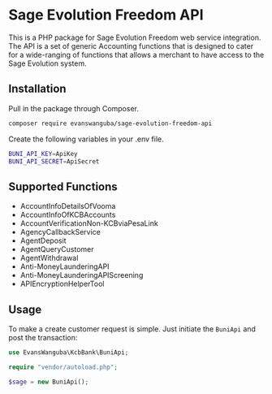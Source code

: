 # Sage Evolution Freedom API

This is a PHP package for Sage Evolution Freedom web service integration. The API is a set of generic Accounting functions that 
is designed to cater for a wide-ranging of functions that allows a merchant to have access to the Sage Evolution system.

## Installation

Pull in the package through Composer.
```bash
composer require evanswanguba/sage-evolution-freedom-api
```

Create the following variables in your .env file.
```bash
BUNI_API_KEY=ApiKey
BUNI_API_SECRET=ApiSecret
```

## Supported Functions
- AccountInfoDetailsOfVooma
- AccountInfoOfKCBAccounts
- AccountVerificationNon-KCBviaPesaLink
- AgencyCallbackService
- AgentDeposit
- AgentQueryCustomer
- AgentWithdrawal
- Anti-MoneyLaunderingAPI
- Anti-MoneyLaunderingAPIScreening
- APIEncryptionHelperTool

## Usage
To make a create customer request is simple. Just initiate the `BuniApi` and post the transaction:
```php
use EvansWanguba\KcbBank\BuniApi;

require "vendor/autoload.php";

$sage = new BuniApi();
